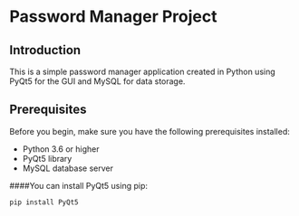 # Password Manager Project

## Introduction

This is a simple password manager application created in Python using PyQt5 for the GUI and MySQL for data storage.

## Prerequisites

Before you begin, make sure you have the following prerequisites installed:

- Python 3.6 or higher
- PyQt5 library
- MySQL database server

####You can install PyQt5 using pip:

```bash
pip install PyQt5


